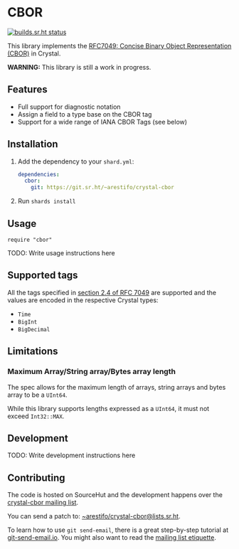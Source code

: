 # CBOR

[![builds.sr.ht status](https://builds.sr.ht/~arestifo/crystal-cbor.svg)](https://builds.sr.ht/~arestifo/crystal-cbor?)

This library implements the [RFC7049: Concise Binary Object Representation (CBOR)][rfc]
in Crystal.

**WARNING:** This library is still a work in progress.

## Features

- Full support for diagnostic notation
- Assign a field to a type base on the CBOR tag
- Support for a wide range of IANA CBOR Tags (see below)

## Installation

1. Add the dependency to your `shard.yml`:

   ```yaml
   dependencies:
     cbor:
       git: https://git.sr.ht/~arestifo/crystal-cbor
   ```

2. Run `shards install`

## Usage

```crystal
require "cbor"
```

TODO: Write usage instructions here

## Supported tags

All the tags specified in [section 2.4 of RFC 7049][rfc-tags] are supported
and the values are encoded in the respective Crystal types:

- `Time`
- `BigInt`
- `BigDecimal`

## Limitations

### Maximum Array/String array/Bytes array length

The spec allows for the maximum length of arrays, string arrays and bytes array
to be a `UInt64`.

While this library supports lengths expressed as a `UInt64`, it must not exceed
`Int32::MAX`.

## Development

TODO: Write development instructions here

## Contributing

The code is hosted on SourceHut and the development happens over the
[crystal-cbor mailing list][mailing-list].

You can send a patch to: [~arestifo/crystal-cbor@lists.sr.ht](mailto:~arestifo/crystal-cbor@lists.sr.ht).

To learn how to use `git send-email`, there is a great step-by-step tutorial
at [git-send-email.io](https://git-send-email.io/).
You might also want to read the [mailing list etiquette](https://man.sr.ht/lists.sr.ht/etiquette.md).

[rfc]: https://tools.ietf.org/html/rfc7049
[rfc-tags]: https://tools.ietf.org/html/rfc7049#section-2.4
[mailing-list]: https://lists.sr.ht/~arestifo/crystal-cbor
